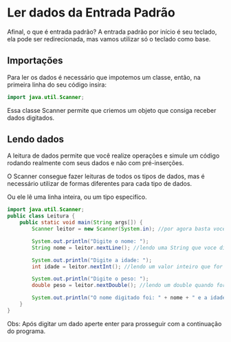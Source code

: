 <h1>Ler dados da Entrada Padrão</h1>
Afinal, o que é entrada padrão? A entrada padrão por início é seu teclado, ela pode ser redirecionada, mas vamos utilizar só o teclado como base.

<h2>Importações</h2>
Para ler os dados é necessário que impotemos um classe, então, na primeira linha do seu código insira:

```java
import java.util.Scanner;
```

Essa classe Scanner permite que criemos um objeto que consiga receber dados digitados.

<h2>Lendo dados</h2>
A leitura de dados permite que você realize operações e simule um código rodando realmente com seus dados e não com pré-inserções.

O Scanner consegue fazer leituras de todos os tipos de dados, mas é necessário utilizar de formas diferentes para cada tipo de dados.

Ou ele lê uma linha inteira, ou um tipo especifíco.


```java
import java.util.Scanner;
public class Leitura {
    public static void main(String args[]) {
        Scanner leitor = new Scanner(System.in); //por agora basta você entender que estamos criando um Scanner para leitura. Também chamado de instanciar objeto.

        System.out.println("Digite o nome: ");
        String nome = leitor.nextLine(); //lendo uma String que voce digitar, ou, a proxima linha completa.

        System.out.println("Digite a idade: ");
        int idade = leitor.nextInt(); //lendo um valor inteiro que for digitado.

        System.out.println("Digite o peso: ");
        double peso = leitor.nextDouble(); //lendo um double quando for digitado.

        System.out.println("O nome digitado foi: " + nome + " e a idade foi: " + idade + " e o peso foi: " + peso);
    }
}
```
Obs: Após digitar um dado aperte enter para prosseguir com a continuação do programa.
